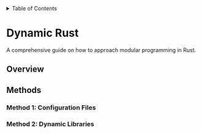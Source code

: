 


<details>
<summary>Table of Contents</summary>

- [Dynamic Rust](#dynamic-rust)
  - [Overview](#overview)
  - [Methods](#methods)

</details>



# Dynamic Rust

A comprehensive guide on how to approach modular programming in Rust.

## Overview

## Methods

### Method 1: Configuration Files

### Method 2: Dynamic Libraries
